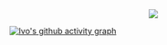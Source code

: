  <div width="100%" align="center">
  <img  src="http://github-profile-summary-cards.vercel.app/api/cards/profile-details?username=ip681&theme=transparent"/>
</div>


 [![Ivo's github activity graph](https://github-readme-activity-graph.vercel.app/graph?username=ip681&bg_color=0d1117&color=708090&line=139ae1&point=ffffff&area=true&hide_border=true)](https://github.com/ip681/)
